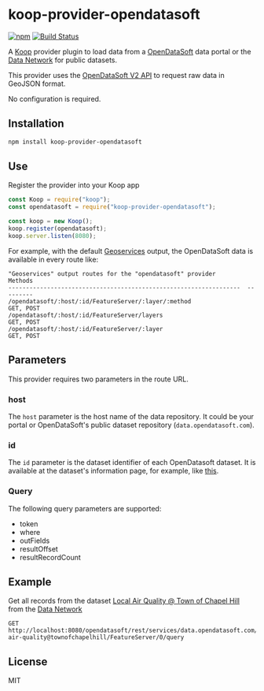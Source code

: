 # koop-provider-opendatasoft

[![npm](https://img.shields.io/npm/v/koop-provider-opendatasoft)](https://www.npmjs.com/package/koop-provider-opendatasoft) [![Build Status](https://travis-ci.org/haoliangyu/koop-provider-opendatasoft.svg?branch=master)](https://travis-ci.org/haoliangyu/koop-provider-opendatasoft)

A [Koop](https://koopjs.github.io/) provider plugin to load data from a [OpenDataSoft](https://www.opendatasoft.com) data portal or the [Data Network](https://data.opendatasoft.com/explore) for public datasets.

This provider uses the [OpenDataSoft V2 API](https://data.opendatasoft.com/api/v2/console) to request raw data in GeoJSON format.

No configuration is required.

## Installation

```bash
npm install koop-provider-opendatasoft
```

## Use

Register the provider into your Koop app

```javascript
const Koop = require("koop");
const opendatasoft = require("koop-provider-opendatasoft");

const koop = new Koop();
koop.register(opendatasoft);
koop.server.listen(8080);
```

For example, with the default [Geoservices](https://github.com/koopjs/koop-output-geoservices) output, the OpenDataSoft data is available in every route like:

```
"Geoservices" output routes for the "opendatasoft" provider         Methods
------------------------------------------------------------------  ---------
/opendatasoft/:host/:id/FeatureServer/:layer/:method                GET, POST
/opendatasoft/:host/:id/FeatureServer/layers                        GET, POST
/opendatasoft/:host/:id/FeatureServer/:layer                        GET, POST
```

## Parameters

This provider requires two parameters in the route URL.

### host

The `host` parameter is the host name of the data repository. It could be your portal or OpenDataSoft's public dataset repository (`data.opendatasoft.com`).

### id

The `id` parameter is the dataset identifier of each OpenDatasoft dataset. It is available at the dataset's information page, for example, like [this](https://data.opendatasoft.com/explore/dataset/centres-pmi%40montreuil/information/).

### Query

The following query parameters are supported:

- token
- where
- outFields
- resultOffset
- resultRecordCount

## Example

Get all records from the dataset [Local Air Quality @ Town of Chapel Hill](https://data.opendatasoft.com/explore/dataset/local-air-quality%40townofchapelhill) from the [Data Network](https://data.opendatasoft.com/explore/)

```
GET http://localhost:8080/opendatasoft/rest/services/data.opendatasoft.com/local-air-quality@townofchapelhill/FeatureServer/0/query
```

## License

MIT

